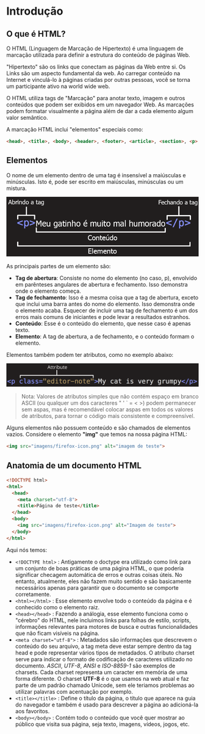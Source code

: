 # Introdução


## O que é HTML?

O HTML (Linguagem de Marcação de Hipertexto) é uma linguagem de marcação utilizada para definir a estrutura do conteúdo de páginas Web.

"Hipertexto" são os links que conectam as páginas da Web entre si. Os Links são um aspecto fundamental da web. Ao carregar conteúdo na Internet e vinculá-lo à páginas criadas por outras pessoas, você se torna um participante ativo na world wide web.

O HTML utiliza tags de "Marcação" para anotar texto, imagem e outros conteúdos que podem ser exibidos em um navegador Web. As marcações podem formatar visualmente a página além de dar a cada elemento algum valor semântico.

A marcação HTML inclui "elementos" especiais como:

```html
<head>, <title>, <body>, <header>, <footer>, <article>, <section>, <p>, <div>, <span>, <img>, <aside>, <audio>, <canvas>, <datalist>, <details>, <embed>, <nav>, <output>, <progress>, <video>, <ul>, <ol>, <li>
```

## Elementos

O nome de um elemento dentro de uma tag é insensível a maiúsculas e minúsculas. Isto é, pode ser escrito em maiúsculas, minúsculas ou um mistura.

![Estrutura de uma Tag](../img/estrutura-tag.png)

As principais partes de um elemento são:

- **Tag de abertura**: Consiste no nome do elemento (no caso, p), envolvido em parênteses angulares de abertura e fechamento. Isso demonstra onde o elemento começa.
- **Tag de fechamento**: Isso é a mesma coisa que a tag de abertura, exceto que inclui uma barra antes do nome do elemento. Isso demonstra onde o elemento acaba. Esquecer de incluir uma tag de fechamento é um dos erros mais comuns de iniciantes e pode levar a resultados estranhos.
- **Conteúdo**: Esse é o conteúdo do elemento, que nesse caso é apenas texto.
- **Elemento**: A tag de abertura, a de fechamento, e o conteúdo formam o elemento.

Elementos também podem ter atributos, como no exemplo abaixo:

![Atributo de elemento](../img/elemento-atributo.png)

>Nota: Valores de atributos simples que não contém espaço em branco ASCII (ou qualquer um dos caracteres " ' ` = < >) podem permanecer sem aspas, mas é recomendável colocar aspas em todos os valores de atributos, para tornar o código mais consistente e compreensível.

Alguns elementos não possuem conteúdo e são chamados de elementos vazios. Considere o elemento **"img"** que temos na nossa página HTML:

```html
<img src="imagens/firefox-icon.png" alt="imagem de teste">
```

## Anatomia de um documento HTML

```html
<!DOCTYPE html>
<html>
  <head>
    <meta charset="utf-8">
    <title>Página de teste</title>
  </head>
  <body>
    <img src="imagens/firefox-icon.png" alt="Imagem de teste">
  </body>
</html>
```

Aqui nós temos:

- ``` <!DOCTYPE html> ``` : Antigamente o doctype era utilizado como link para um conjunto de boas práticas de uma página HTML, o que poderia significar checagem automática de erros e outras coisas úteis. No entanto, atualmente, eles não fazem muito sentido e são basicamente necessários apenas para garantir que o documento se comporte corretamente.
- ``` <html></html> ``` : Esse elemento envolve todo o conteúdo da página e é conhecido como o elemento raiz.
- ``` <head></head> ``` : Fazendo a análogia, esse elemento funciona como o "cérebro" do HTML, nele incluimos links para folhas de estilo, scripts, informações relevantes para motores de busca e outras funcionalidades que não ficam visíveis na página.
- ``` <meta charset="utf-8"> ``` : Metadados são informações que descrevem o conteúdo do seu arquivo, a tag meta deve estar sempre dentro da tag head e pode representar vários tipos de metadados. O atributo charset serve para indicar o formato de codificação de caracteres utilizado no documento.
*ASCII*, *UTF-8*, *ANSI* e *ISO-8859-1* são exemplos de charsets. Cada charset representa um caracter em memória de uma forma diferente. O charset **UTF-8** é o que usamos na web atual e faz parte de um padrão chamado Unicode, sem ele teriamos problemas ao utilizar palavras com acentuação por exemplo.
- ``` <title></title> ``` : Define o título da página, o título que aparece na guia do navegador e também é usado para descrever a página ao adicioná-la aos favoritos.
- ``` <body></body> ``` : Contém todo o conteúdo que você quer mostrar ao público que visita sua página, seja texto, imagens, vídeos, jogos, etc.